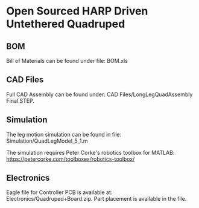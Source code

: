 # Open Sourced HARP Driven Untethered Quadruped

## BOM

Bill of Materials can be found under file: BOM.xls

## CAD Files

Full CAD Assembly  can be found under: CAD Files/LongLegQuadAssembly Final.STEP.

## Simulation

The leg motion simulation can be found in file: Simulation/QuadLegModel_5_1.m

The simulation requires Peter Corke's robotics toolbox for MATLAB: https://petercorke.com/toolboxes/robotics-toolbox/

## Electronics

Eagle file for Controller PCB is available at: Electronics/Quadruped+Board.zip. Part placement is available in the file.

